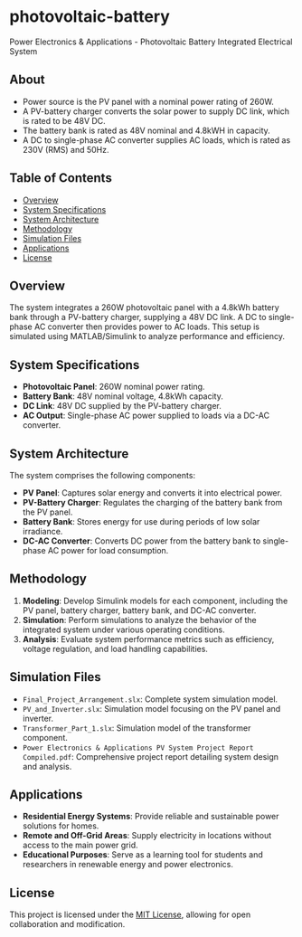 # photovoltaic-battery
Power Electronics &amp; Applications - Photovoltaic Battery Integrated Electrical System

## About
- Power source is the PV panel with a nominal power rating of 260W. 
- A PV-battery charger converts the solar power to supply DC link, which is rated to be 48V DC.  
- The battery bank is rated as 48V nominal and 4.8kWH in capacity.  
- A DC to single-phase AC converter supplies AC loads, which is rated as 230V (RMS) and 50Hz.  

## Table of Contents

- [Overview](#overview)
- [System Specifications](#system-specifications)
- [System Architecture](#system-architecture)
- [Methodology](#methodology)
- [Simulation Files](#simulation-files)
- [Applications](#applications)
- [License](#license)

## Overview

The system integrates a 260W photovoltaic panel with a 4.8kWh battery bank through a PV-battery charger, supplying a 48V DC link. A DC to single-phase AC converter then provides power to AC loads. This setup is simulated using MATLAB/Simulink to analyze performance and efficiency.

## System Specifications

- **Photovoltaic Panel**: 260W nominal power rating.
- **Battery Bank**: 48V nominal voltage, 4.8kWh capacity.
- **DC Link**: 48V DC supplied by the PV-battery charger.
- **AC Output**: Single-phase AC power supplied to loads via a DC-AC converter.

## System Architecture

The system comprises the following components:

- **PV Panel**: Captures solar energy and converts it into electrical power.
- **PV-Battery Charger**: Regulates the charging of the battery bank from the PV panel.
- **Battery Bank**: Stores energy for use during periods of low solar irradiance.
- **DC-AC Converter**: Converts DC power from the battery bank to single-phase AC power for load consumption.

## Methodology

1. **Modeling**: Develop Simulink models for each component, including the PV panel, battery charger, battery bank, and DC-AC converter.
2. **Simulation**: Perform simulations to analyze the behavior of the integrated system under various operating conditions.
3. **Analysis**: Evaluate system performance metrics such as efficiency, voltage regulation, and load handling capabilities.

## Simulation Files

- `Final_Project_Arrangement.slx`: Complete system simulation model.
- `PV_and_Inverter.slx`: Simulation model focusing on the PV panel and inverter.
- `Transformer_Part_1.slx`: Simulation model of the transformer component.
- `Power Electronics & Applications PV System Project Report Compiled.pdf`: Comprehensive project report detailing system design and analysis.

## Applications

- **Residential Energy Systems**: Provide reliable and sustainable power solutions for homes.
- **Remote and Off-Grid Areas**: Supply electricity in locations without access to the main power grid.
- **Educational Purposes**: Serve as a learning tool for students and researchers in renewable energy and power electronics.

## License

This project is licensed under the [MIT License](LICENSE), allowing for open collaboration and modification.
